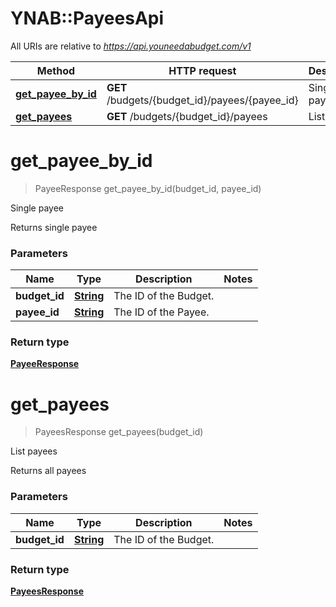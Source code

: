 # YNAB::PayeesApi

All URIs are relative to *https://api.youneedabudget.com/v1*

Method | HTTP request | Description
------------- | ------------- | -------------
[**get_payee_by_id**](PayeesApi.md#get_payee_by_id) | **GET** /budgets/{budget_id}/payees/{payee_id} | Single payee
[**get_payees**](PayeesApi.md#get_payees) | **GET** /budgets/{budget_id}/payees | List payees


# **get_payee_by_id**
> PayeeResponse get_payee_by_id(budget_id, payee_id)

Single payee

Returns single payee

### Parameters

Name | Type | Description  | Notes
------------- | ------------- | ------------- | -------------
 **budget_id** | [**String**](.md)| The ID of the Budget. | 
 **payee_id** | [**String**](.md)| The ID of the Payee. | 

### Return type

[**PayeeResponse**](PayeeResponse.md)

# **get_payees**
> PayeesResponse get_payees(budget_id)

List payees

Returns all payees

### Parameters

Name | Type | Description  | Notes
------------- | ------------- | ------------- | -------------
 **budget_id** | [**String**](.md)| The ID of the Budget. | 

### Return type

[**PayeesResponse**](PayeesResponse.md)

